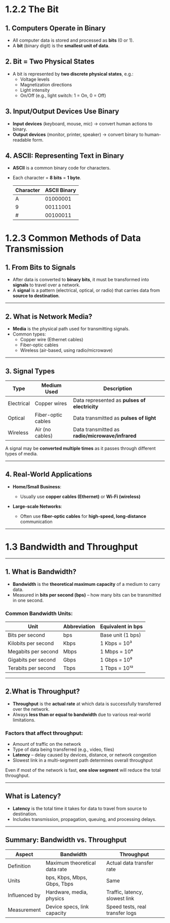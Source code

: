 
# 1.2.2 The Bit

## 1. Computers Operate in Binary
- All computer data is stored and processed as **bits** (0 or 1).
- A **bit** (binary digit) is the **smallest unit of data**.

## 2. Bit = Two Physical States
- A bit is represented by **two discrete physical states**, e.g.:
  - Voltage levels
  - Magnetization directions
  - Light intensity
  - On/Off (e.g., light switch: 1 = On, 0 = Off)

## 3. Input/Output Devices Use Binary
- **Input devices** (keyboard, mouse, mic) → convert human actions to binary.
- **Output devices** (monitor, printer, speaker) → convert binary to human-readable form.

## 4. ASCII: Representing Text in Binary
- **ASCII** is a common binary code for characters.
- Each character = **8 bits** = **1 byte**.

  | Character | ASCII Binary |
  |-----------|--------------|
  | A         | 01000001     |
  | 9         | 00111001     |
  | #         | 00100011     |


#  1.2.3 Common Methods of Data Transmission

## 1. From Bits to Signals
- After data is converted to **binary bits**, it must be transformed into **signals** to travel over a network.
- A **signal** is a pattern (electrical, optical, or radio) that carries data from **source to destination**.

---

## 2. What is Network Media?
- **Media** is the physical path used for transmitting signals.
- Common types:
  - Copper wire (Ethernet cables)
  - Fiber-optic cables
  - Wireless (air-based, using radio/microwave)

---

## 3. Signal Types

| Type            | Medium Used         | Description                                      |
|-----------------|---------------------|--------------------------------------------------|
| Electrical      | Copper wires        | Data represented as **pulses of electricity**    |
| Optical         | Fiber-optic cables  | Data transmitted as **pulses of light**          |
| Wireless        | Air (no cables)     | Data transmitted as **radio/microwave/infrared** |

 A signal may be **converted multiple times** as it passes through different types of media.

---

## 4. Real-World Applications

- **Home/Small Business**:
  - Usually use **copper cables (Ethernet)** or **Wi-Fi (wireless)**

- **Large-scale Networks**:
  - Often use **fiber-optic cables** for **high-speed, long-distance** communication

---

# 1.3 Bandwidth and Throughput

---

## 1.  What is Bandwidth?

- **Bandwidth** is the **theoretical maximum capacity** of a medium to carry data.
- Measured in **bits per second (bps)** – how many bits can be transmitted in one second.

###  Common Bandwidth Units:

| Unit                  | Abbreviation | Equivalent in bps  |
|-----------------------|--------------|--------------------|
| Bits per second       | bps          | Base unit (1 bps)  |
| Kilobits per second   | Kbps         | 1 Kbps =  10³      |
| Megabits per second   | Mbps         | 1 Mbps =  10⁶      |
| Gigabits per second   | Gbps         | 1 Gbps = 10⁹       |
| Terabits per second   | Tbps         | 1 Tbps = 10¹²      |

---

## 2.What is Throughput?

- **Throughput** is the **actual rate** at which data is successfully transferred over the network.
- Always **less than or equal to bandwidth** due to various real-world limitations.

### Factors that affect throughput:
- Amount of traffic on the network
- Type of data being transferred (e.g., video, files)
- **Latency** – delay caused by devices, distance, or network congestion
- Slowest link in a multi-segment path determines overall throughput

Even if most of the network is fast, **one slow segment** will reduce the total throughput.

---

## What is Latency?

- **Latency** is the total time it takes for data to travel from source to destination.
- Includes transmission, propagation, queuing, and processing delays.

---

## Summary: Bandwidth vs. Throughput

| Aspect        | Bandwidth                        | Throughput                       |
|---------------|----------------------------------|----------------------------------|
| Definition    | Maximum theoretical data rate    | Actual data transfer rate        |
| Units         | bps, Kbps, Mbps, Gbps, Tbps      | Same                             |
| Influenced by | Hardware, media, physics         | Traffic, latency, slowest link   |
| Measurement   | Device specs, link capacity      | Speed tests, real transfer logs  |






